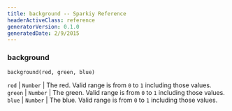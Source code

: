 ```yaml
---
title: background -- Sparkiy Reference
headerActiveClass: reference
generatorVersion: 0.1.0
generatedDate: 2/9/2015
---
```


### background

    background(red, green, blue)



`red` | `Number` | The red. Valid range is from `0` to `1` including those values.
`green` | `Number` | The green. Valid range is from `0` to `1` including those values.
`blue` | `Number` | The blue. Valid range is from `0` to `1` including those values.


